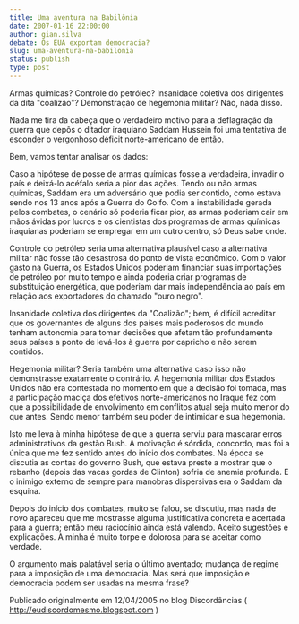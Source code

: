 ```yaml
---
title: Uma aventura na Babilônia
date: 2007-01-16 22:00:00
author: gian.silva
debate: Os EUA exportam democracia?
slug: uma-aventura-na-babilonia
status: publish 
type: post
---
```


Armas químicas? Controle do petróleo? Insanidade coletiva dos dirigentes da dita "coalizão"? Demonstração de hegemonia militar? Não, nada disso.  

Nada me tira da cabeça que o verdadeiro motivo para a deflagração da guerra que depôs o ditador iraquiano Saddam Hussein foi uma tentativa de esconder o vergonhoso déficit norte-americano de então.  

Bem, vamos tentar analisar os dados:  

Caso a hipótese de posse de armas químicas fosse a verdadeira, invadir o país e deixá-lo acéfalo seria a pior das ações. Tendo ou não armas químicas, Saddam era um adversário que podia ser contido, como estava sendo nos 13 anos após a Guerra do Golfo. Com a instabilidade gerada pelos combates, o cenário só poderia ficar pior, as armas poderiam cair em mãos ávidas por lucros e os cientistas dos programas de armas químicas iraquianas poderiam se empregar em um outro centro, só Deus sabe onde.  

Controle do petróleo seria uma alternativa plausível caso a alternativa militar não fosse tão desastrosa do ponto de vista econômico. Com o valor gasto na Guerra, os Estados Unidos poderiam financiar suas importações de petróleo por muito tempo e ainda poderia criar programas de substituição energética, que poderiam dar mais independência ao país em relação aos exportadores do chamado "ouro negro".  

Insanidade coletiva dos dirigentes da "Coalizão"; bem, é difícil acreditar que os governantes de alguns dos países mais poderosos do mundo tenham autonomia para tomar decisões que afetam tão profundamente seus países a ponto de levá-los à guerra por capricho e não serem contidos.  

Hegemonia militar? Seria também uma alternativa caso isso não demonstrasse exatamente o contrário. A hegemonia militar dos Estados Unidos não era contestada no momento em que a decisão foi tomada, mas a participação maciça dos efetivos norte-americanos no Iraque fez com que a possibilidade de envolvimento em conflitos atual seja muito menor do que antes. Sendo menor também seu poder de intimidar e sua hegemonia.  

Isto me leva à minha hipótese de que a guerra serviu para mascarar erros administrativos da gestão Bush. A motivação é sórdida, concordo, mas foi a única que me fez sentido antes do início dos combates. Na época se discutia as contas do governo Bush, que estava preste a mostrar que o rebanho (depois das vacas gordas de Clinton) sofria de anemia profunda. E o inimigo externo de sempre para manobras dispersivas era o Saddam da esquina.  

Depois do início dos combates, muito se falou, se discutiu, mas nada de novo apareceu que me mostrasse alguma justificativa concreta e acertada para a guerra; então meu raciocínio ainda está valendo. Aceito sugestões e explicações. A minha é muito torpe e dolorosa para se aceitar como verdade.  

O argumento mais palatável seria o último aventado; mudança de regime para a imposição de uma democracia. Mas será que imposição e democracia podem ser usadas na mesma frase?  

Publicado originalmente em 12/04/2005 no blog Discordâncias ( http://eudiscordomesmo.blogspot.com )
